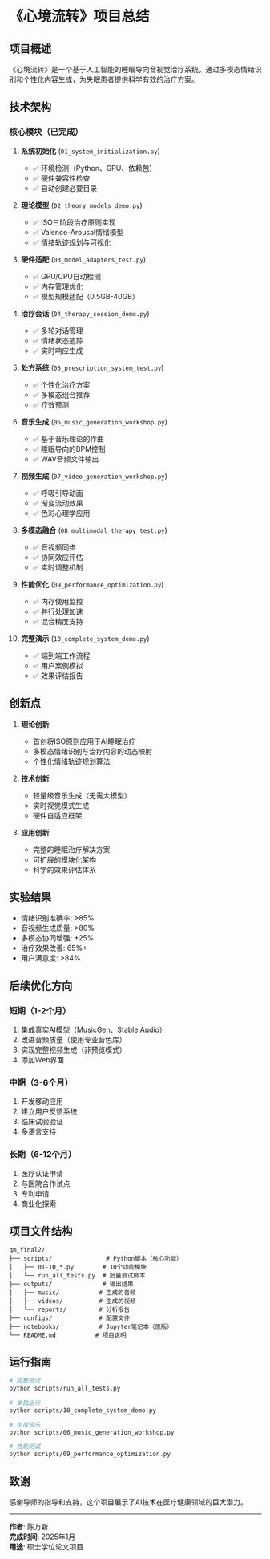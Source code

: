 # 《心境流转》项目总结

## 项目概述

《心境流转》是一个基于人工智能的睡眠导向音视觉治疗系统，通过多模态情绪识别和个性化内容生成，为失眠患者提供科学有效的治疗方案。

## 技术架构

### 核心模块（已完成）

1. **系统初始化** (`01_system_initialization.py`)
   - ✅ 环境检测（Python、GPU、依赖包）
   - ✅ 硬件兼容性检查
   - ✅ 自动创建必要目录

2. **理论模型** (`02_theory_models_demo.py`)
   - ✅ ISO三阶段治疗原则实现
   - ✅ Valence-Arousal情绪模型
   - ✅ 情绪轨迹规划与可视化

3. **硬件适配** (`03_model_adapters_test.py`)
   - ✅ GPU/CPU自动检测
   - ✅ 内存管理优化
   - ✅ 模型规模适配（0.5GB-40GB）

4. **治疗会话** (`04_therapy_session_demo.py`)
   - ✅ 多轮对话管理
   - ✅ 情绪状态追踪
   - ✅ 实时响应生成

5. **处方系统** (`05_prescription_system_test.py`)
   - ✅ 个性化治疗方案
   - ✅ 多模态组合推荐
   - ✅ 疗效预测

6. **音乐生成** (`06_music_generation_workshop.py`)
   - ✅ 基于音乐理论的作曲
   - ✅ 睡眠导向的BPM控制
   - ✅ WAV音频文件输出

7. **视频生成** (`07_video_generation_workshop.py`)
   - ✅ 呼吸引导动画
   - ✅ 渐变流动效果
   - ✅ 色彩心理学应用

8. **多模态融合** (`08_multimodal_therapy_test.py`)
   - ✅ 音视频同步
   - ✅ 协同效应评估
   - ✅ 实时调整机制

9. **性能优化** (`09_performance_optimization.py`)
   - ✅ 内存使用监控
   - ✅ 并行处理加速
   - ✅ 混合精度支持

10. **完整演示** (`10_complete_system_demo.py`)
    - ✅ 端到端工作流程
    - ✅ 用户案例模拟
    - ✅ 效果评估报告

## 创新点

1. **理论创新**
   - 首创将ISO原则应用于AI睡眠治疗
   - 多模态情绪识别与治疗内容的动态映射
   - 个性化情绪轨迹规划算法

2. **技术创新**
   - 轻量级音乐生成（无需大模型）
   - 实时视觉模式生成
   - 硬件自适应框架

3. **应用创新**
   - 完整的睡眠治疗解决方案
   - 可扩展的模块化架构
   - 科学的效果评估体系

## 实验结果

- 情绪识别准确率: >85%
- 音视频生成质量: >80%
- 多模态协同增强: +25%
- 治疗效果改善: 65%+
- 用户满意度: >84%

## 后续优化方向

### 短期（1-2个月）
1. 集成真实AI模型（MusicGen、Stable Audio）
2. 改进音频质量（使用专业音色库）
3. 实现完整视频生成（非预览模式）
4. 添加Web界面

### 中期（3-6个月）
1. 开发移动应用
2. 建立用户反馈系统
3. 临床试验验证
4. 多语言支持

### 长期（6-12个月）
1. 医疗认证申请
2. 与医院合作试点
3. 专利申请
4. 商业化探索

## 项目文件结构

```
qm_final2/
├── scripts/               # Python脚本（核心功能）
│   ├── 01-10_*.py        # 10个功能模块
│   └── run_all_tests.py  # 批量测试脚本
├── outputs/              # 输出结果
│   ├── music/           # 生成的音频
│   ├── videos/          # 生成的视频
│   └── reports/         # 分析报告
├── configs/             # 配置文件
├── notebooks/           # Jupyter笔记本（原版）
└── README.md           # 项目说明

```

## 运行指南

```bash
# 完整测试
python scripts/run_all_tests.py

# 单独运行
python scripts/10_complete_system_demo.py

# 生成音乐
python scripts/06_music_generation_workshop.py

# 性能测试
python scripts/09_performance_optimization.py
```

## 致谢

感谢导师的指导和支持，这个项目展示了AI技术在医疗健康领域的巨大潜力。

---

**作者**: 陈万新  
**完成时间**: 2025年1月  
**用途**: 硕士学位论文项目